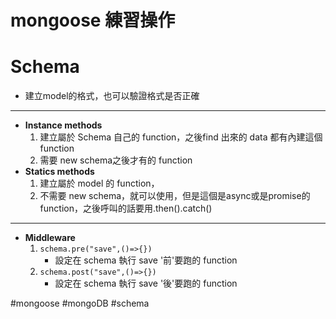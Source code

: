 # mongoose 練習操作

# Schema

* 建立model的格式，也可以驗證格式是否正確
 --- 
* **Instance methods**
	1. 建立屬於 Schema 自己的 function，之後find 出來的 data 都有內建這個 function
	2. 需要 new schema之後才有的 function
*  **Statics methods**
	1. 建立屬於 model 的 function，
	2. 不需要 new schema，就可以使用，但是這個是async或是promise的function，之後呼叫的話要用.then().catch()
--- 
 * **Middleware**
	1. `schema.pre("save",()=>{})` 
		- 設定在 schema 執行 save '前'要跑的 function
	2. `schema.post("save",()=>{})`
		 - 設定在 schema 執行 save '後'要跑的 function

#mongoose
#mongoDB
#schema
